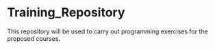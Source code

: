 # Training_Repository
This repository will be used to carry out programming exercises for the proposed courses.
